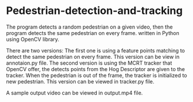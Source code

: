 # Pedestrian-detection-and-tracking
The program detects a random pedestrian on a given video, then the program detects the same pedestrian on every frame. written in Python using OpenCV library.

There are two versions:
The first one is using a feature points matching to detect the same pedestrian on every frame. This version can be view in annotaion.py file.
The second version is using the MCRT tracker that OpenCV offer, the detects points from the Hog Descriptor are given to the tracker. When the pedestrian is out of the frame, the  tracker is initialized to new pedestrian. This version can be viewed in tracker.py file.

A sample output video can be viewed in output.mp4 file.


